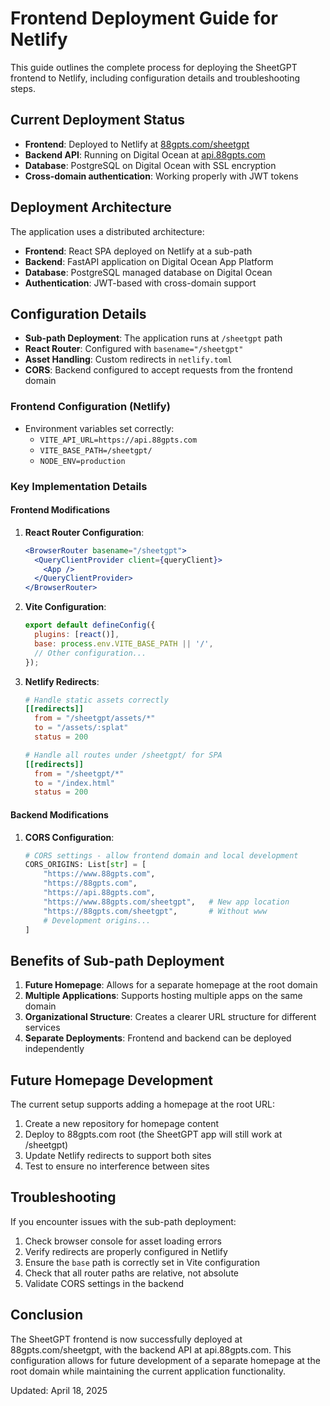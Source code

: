 # Frontend Deployment Guide for Netlify

This guide outlines the complete process for deploying the SheetGPT frontend to Netlify, including configuration details and troubleshooting steps.

## Current Deployment Status

- **Frontend**: Deployed to Netlify at [88gpts.com/sheetgpt](https://88gpts.com/sheetgpt)
- **Backend API**: Running on Digital Ocean at [api.88gpts.com](https://api.88gpts.com)
- **Database**: PostgreSQL on Digital Ocean with SSL encryption
- **Cross-domain authentication**: Working properly with JWT tokens

## Deployment Architecture

The application uses a distributed architecture:

- **Frontend**: React SPA deployed on Netlify at a sub-path
- **Backend**: FastAPI application on Digital Ocean App Platform
- **Database**: PostgreSQL managed database on Digital Ocean
- **Authentication**: JWT-based with cross-domain support

## Configuration Details

- **Sub-path Deployment**: The application runs at `/sheetgpt` path
- **React Router**: Configured with `basename="/sheetgpt"`
- **Asset Handling**: Custom redirects in `netlify.toml`
- **CORS**: Backend configured to accept requests from the frontend domain

### Frontend Configuration (Netlify)

- Environment variables set correctly:
  - `VITE_API_URL=https://api.88gpts.com`
  - `VITE_BASE_PATH=/sheetgpt/`
  - `NODE_ENV=production`

### Key Implementation Details

#### Frontend Modifications

1. **React Router Configuration**:
   ```jsx
   <BrowserRouter basename="/sheetgpt">
     <QueryClientProvider client={queryClient}>
       <App />
     </QueryClientProvider>
   </BrowserRouter>
   ```

2. **Vite Configuration**:
   ```js
   export default defineConfig({
     plugins: [react()],
     base: process.env.VITE_BASE_PATH || '/',
     // Other configuration...
   });
   ```

3. **Netlify Redirects**:
   ```toml
   # Handle static assets correctly
   [[redirects]]
     from = "/sheetgpt/assets/*"
     to = "/assets/:splat"
     status = 200

   # Handle all routes under /sheetgpt/ for SPA
   [[redirects]]
     from = "/sheetgpt/*"
     to = "/index.html"
     status = 200
   ```

#### Backend Modifications

1. **CORS Configuration**:
   ```python
   # CORS settings - allow frontend domain and local development
   CORS_ORIGINS: List[str] = [
       "https://www.88gpts.com",   
       "https://88gpts.com",       
       "https://api.88gpts.com",   
       "https://www.88gpts.com/sheetgpt",   # New app location
       "https://88gpts.com/sheetgpt",       # Without www
       # Development origins...
   ]
   ```

## Benefits of Sub-path Deployment

1. **Future Homepage**: Allows for a separate homepage at the root domain
2. **Multiple Applications**: Supports hosting multiple apps on the same domain
3. **Organizational Structure**: Creates a clearer URL structure for different services
4. **Separate Deployments**: Frontend and backend can be deployed independently

## Future Homepage Development

The current setup supports adding a homepage at the root URL:

1. Create a new repository for homepage content
2. Deploy to 88gpts.com root (the SheetGPT app will still work at /sheetgpt)
3. Update Netlify redirects to support both sites
4. Test to ensure no interference between sites

## Troubleshooting

If you encounter issues with the sub-path deployment:

1. Check browser console for asset loading errors
2. Verify redirects are properly configured in Netlify
3. Ensure the `base` path is correctly set in Vite configuration
4. Check that all router paths are relative, not absolute
5. Validate CORS settings in the backend

## Conclusion

The SheetGPT frontend is now successfully deployed at 88gpts.com/sheetgpt, with the backend API at api.88gpts.com. This configuration allows for future development of a separate homepage at the root domain while maintaining the current application functionality.

Updated: April 18, 2025